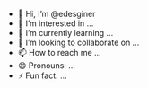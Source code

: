 - 👋 Hi, I’m @edesginer
- 👀 I’m interested in ...
- 🌱 I’m currently learning ...
- 💞️ I’m looking to collaborate on ...
- 📫 How to reach me ...
- 😄 Pronouns: ...
- ⚡ Fun fact: ...

<!---
edesginer/edesginer is a ✨ special ✨ repository because its `README.md` (this file) appears on your GitHub profile.
You can click the Preview link to take a look at your changes.
--->
